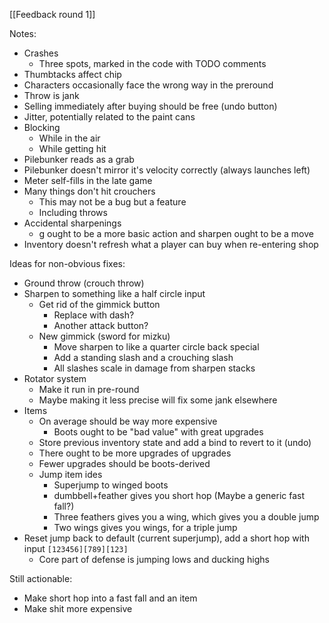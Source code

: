 [[Feedback round 1]]


Notes:

- Crashes
	- Three spots, marked in the code with TODO comments
- Thumbtacks affect chip
- Characters occasionally face the wrong way in the preround
- Throw is jank
- Selling immediately after buying should be free (undo button)
- Jitter, potentially related to the paint cans
- Blocking
	- While in the air
	- While getting hit
- Pilebunker reads as a grab
- Pilebunker doesn't mirror it's velocity correctly (always launches left)
- Meter self-fills in the late game
- Many things don't hit crouchers
	- This may not be a bug but a feature
	- Including throws
- Accidental sharpenings
	- g ought to be a more basic action and sharpen ought to be a move
- Inventory doesn't refresh what a player can buy when re-entering shop


Ideas for non-obvious fixes:

- Ground throw (crouch throw)
- Sharpen to something like a half circle input
    - Get rid of the gimmick button
        - Replace with dash?
        - Another attack button?
    - New gimmick (sword for mizku)
        - Move sharpen to like a quarter circle back special
        - Add a standing slash and a crouching slash
        - All slashes scale in damage from sharpen stacks
- Rotator system
    - Make it run in pre-round
    - Maybe making it less precise will fix some jank elsewhere
- Items 
    - On average should be way more expensive
        - Boots ought to be "bad value" with great upgrades
    - Store previous inventory state and add a bind to revert to it (undo)
    - There ought to be more upgrades of upgrades
    - Fewer upgrades should be boots-derived
    - Jump item ides
        - Superjump to winged boots
        - dumbbell+feather gives you short hop (Maybe a generic fast fall?)
        - Three feathers gives you a wing, which gives you a double jump
        - Two wings gives you wings, for a triple jump
- Reset jump back to default (current superjump), add a short hop with input `[123456][789][123]`
    - Core part of defense is jumping lows and ducking highs

Still actionable:
- Make short hop into a fast fall and an item
- Make shit more expensive

